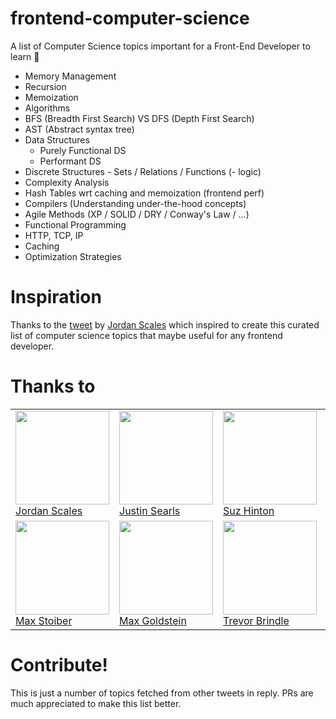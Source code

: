 # frontend-computer-science
A list of Computer Science topics important for a Front-End Developer to learn 📝

- Memory Management
- Recursion
- Memoization
- Algorithms
- BFS (Breadth First Search) VS DFS (Depth First Search)
- AST (Abstract syntax tree)
- Data Structures
  - Purely Functional DS
  - Performant DS
- Discrete Structures - Sets / Relations / Functions (- logic)
- Complexity Analysis
- Hash Tables wrt caching and memoization (frontend perf)
- Compilers (Understanding under-the-hood concepts)
- Agile Methods (XP / SOLID / DRY / Conway's Law / ...)
- Functional Programming
- HTTP, TCP, IP
- Caching
- Optimization Strategies

# Inspiration
Thanks to the [tweet](https://twitter.com/jdan/status/821004591651319808) by [Jordan Scales](https://github.com/jdan) which inspired to create this curated list of computer science topics that maybe useful for any frontend developer.

# Thanks to

<table>
  <tbody>
    <tr>
      <td>
        <img width="150" height="150" src="https://avatars2.githubusercontent.com/u/287268?v=3&s=460">
        <br>
        <a href="https://github.com/jdan">Jordan Scales</a>
      </td>
      <td>
        <img width="150" height="150" src="https://avatars2.githubusercontent.com/u/79303?v=3&s=460">
        <br>
        <a href="https://github.com/searls">Justin Searls</a>
      </td>
      <td>
        <img width="150" height="150" src="https://avatars0.githubusercontent.com/u/1411284?v=3&s=460">
        <br>
        <a href="https://github.com/noopkat">Suz Hinton</a>
      </td>
      <td>
        <img width="150" height="150" src="https://avatars1.githubusercontent.com/u/18808?v=3&s=460">
        <br>
        <a href="https://github.com/threepointone">Sunil Pai</a>
      </td>
      <td>
        <img width="150" height="150" src="https://avatars3.githubusercontent.com/u/588473?v=3&s=460">
        <br>
        <a href="https://github.com/hzoo">Henry Zhu</a>
      </td>
    </tr>
    <tr>
      <td>
        <img width="150" height="150" src="https://avatars2.githubusercontent.com/u/7525670?v=3&s=460">
        <br>
        <a href="https://github.com/mxstbr">Max Stoiber</a>
      </td>
      <td>
        <img width="150" height="150" src="https://avatars1.githubusercontent.com/u/1191970?v=3&s=460">
        <br>
        <a href="https://github.com/mgold">Max Goldstein</a>
      </td>
      <td>
        <img width="150" height="150" src="https://avatars2.githubusercontent.com/u/2925048?v=3&s=460">
        <br>
        <a href="https://github.com/tabrindle">Trevor Brindle</a>
      </td>
      <td>
        <img width="150" height="150" src="https://avatars0.githubusercontent.com/u/110953?v=3&s=460">
        <br>
        <a href="https://github.com/addyosmani">Addy Osmani</a>
      </td>
    </tr>
  </tbody>
</table>

# Contribute!
This is just a number of topics fetched from other tweets in reply. PRs are much appreciated to make this list better.
